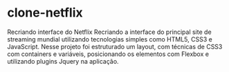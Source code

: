 # clone-netflix
Recriando interface do Netflix 
Recriando a interface do principal site de streaming mundial utilizando tecnologias simples como HTML5, CSS3  e JavaScript. Nesse projeto foi estruturado um layout, com técnicas de CSS3 com containers e variáveis, posicionando os elementos com Flexbox e utilizando plugins Jquery na aplicação.
